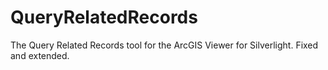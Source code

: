 QueryRelatedRecords
===================

The Query Related Records tool for the ArcGIS Viewer for Silverlight. Fixed and extended.
